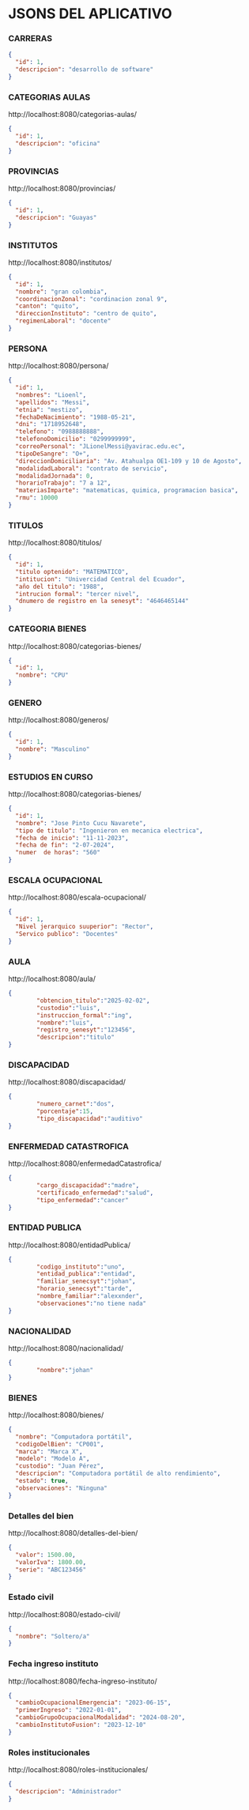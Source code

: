 # JSONS DEL APLICATIVO

### CARRERAS

```json
{
  "id": 1,
  "descripcion": "desarrollo de software"
}
```

### CATEGORIAS AULAS

http://localhost:8080/categorias-aulas/

```json
{
  "id": 1,
  "descripcion": "oficina"
}
```

### PROVINCIAS

http://localhost:8080/provincias/

```json
{
  "id": 1,
  "descripcion": "Guayas"
}
```

### INSTITUTOS

http://localhost:8080/institutos/

```json
{
  "id": 1,
  "nombre": "gran colombia",
  "coordinacionZonal": "cordinacion zonal 9",
  "canton": "quito",
  "direccionInstituto": "centro de quito",
  "regimenLaboral": "docente"
}
```

### PERSONA

http://localhost:8080/persona/

```json
{
  "id": 1,
  "nombres": "Lioenl",
  "apellidos": "Messi",
  "etnia": "mestizo",
  "fechaDeNacimiento": "1988-05-21",
  "dni": "1718952648",
  "telefono": "0988888888",
  "telefonoDomicilio": "0299999999",
  "correoPersonal": "JLionelMessi@yavirac.edu.ec",
  "tipoDeSangre": "O+",
  "direccionDomiciliaria": "Av. Atahualpa OE1-109 y 10 de Agosto",
  "modalidadLaboral": "contrato de servicio",
  "modalidadJornada": 0,
  "horarioTrabajo": "7 a 12",
  "materiasImparte": "matematicas, quimica, programacion basica",
  "rmu": 10000
}
```


### TITULOS

http://localhost:8080/titulos/

```json
{
  "id": 1,
  "titulo optenido": "MATEMATICO",
  "intitucion": "Univercidad Central del Ecuador",
  "año del titulo": "1988",
  "intrucion formal": "tercer nivel",
  "dnumero de registro en la senesyt": "4646465144"
}
```

### CATEGORIA BIENES

http://localhost:8080/categorias-bienes/

```json
{
  "id": 1,
  "nombre": "CPU"
}
```

### GENERO

http://localhost:8080/generos/

```json
{
  "id": 1,
  "nombre": "Masculino"
}
```

### ESTUDIOS EN CURSO

http://localhost:8080/categorias-bienes/

```json
{
  "id": 1,
  "nombre": "Jose Pinto Cucu Navarete",
  "tipo de titulo": "Ingenieron en mecanica electrica",
  "fecha de inicio": "11-11-2023",
  "fecha de fin": "2-07-2024",
  "numer  de horas": "560"
}
```

### ESCALA OCUPACIONAL

http://localhost:8080/escala-ocupacional/

```json
{
  "id": 1,
  "Nivel jerarquico suuperior": "Rector",
  "Servico publico": "Docentes"
}
```

### AULA
http://localhost:8080/aula/
```json
{
        "obtencion_titulo":"2025-02-02",
        "custodio":"luis",
        "instruccion_formal":"ing",
        "nombre":"luis",
        "registro_senesyt":"123456",
        "descripcion":"titulo"
}
```
### DISCAPACIDAD
http://localhost:8080/discapacidad/
```json
{
        "numero_carnet":"dos",
        "porcentaje":15,
        "tipo_discapacidad":"auditivo"
}
```
### ENFERMEDAD CATASTROFICA
http://localhost:8080/enfermedadCatastrofica/
```json
{
        "cargo_discapacidad":"madre",
        "certificado_enfermedad":"salud",
        "tipo_enfermedad":"cancer"
}
```
### ENTIDAD PUBLICA
http://localhost:8080/entidadPublica/
```json
{
        "codigo_instituto":"uno",
        "entidad_publica":"entidad",
        "familiar_senecsyt":"johan",
        "horario_senecsyt":"tarde",
        "nombre_familiar":"alexxnder",
        "observaciones":"no tiene nada"
}

```
### NACIONALIDAD
http://localhost:8080/nacionalidad/
```json
{
        "nombre":"johan"
}
```

### BIENES
http://localhost:8080/bienes/
```json
{
  "nombre": "Computadora portátil",
  "codigoDelBien": "CP001",
  "marca": "Marca X",
  "modelo": "Modelo A",
  "custodio": "Juan Pérez",
  "descripcion": "Computadora portátil de alto rendimiento",
  "estado": true,
  "observaciones": "Ninguna"
}
```

### Detalles del bien
http://localhost:8080/detalles-del-bien/
```json
{
  "valor": 1500.00,
  "valorIva": 1800.00,
  "serie": "ABC123456"
}
```

### Estado civil
http://localhost:8080/estado-civil/
```json
{
  "nombre": "Soltero/a"
}
```

### Fecha ingreso instituto
http://localhost:8080/fecha-ingreso-instituto/
```json
{
  "cambioOcupacionalEmergencia": "2023-06-15",
  "primerIngreso": "2022-01-01",
  "cambioGrupoOcupacionalModalidad": "2024-08-20",
  "cambioInstitutoFusion": "2023-12-10"
}
```

### Roles institucionales
http://localhost:8080/roles-institucionales/
```json
{
  "descripcion": "Administrador"
}
```






